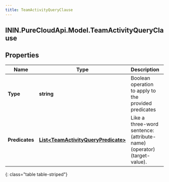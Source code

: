 ```yaml
---
title: TeamActivityQueryClause
---
```

## ININ.PureCloudApi.Model.TeamActivityQueryClause

## Properties

|Name | Type | Description | Notes|
|------------ | ------------- | ------------- | -------------|
| **Type** | **string** | Boolean operation to apply to the provided predicates | |
| **Predicates** | [**List&lt;TeamActivityQueryPredicate&gt;**](TeamActivityQueryPredicate.html) | Like a three-word sentence: (attribute-name) (operator) (target-value). | |
{: class="table table-striped"}


